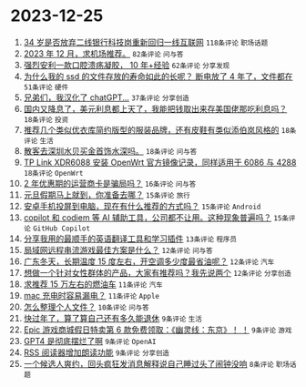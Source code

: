 # 2023-12-25

1. [34 岁是否放弃二线银行科技岗重新回归一线互联网](https://www.v2ex.com/t/1003097) `118条评论` `职场话题`
1. [2023 年 12 月，求机场推荐。](https://www.v2ex.com/t/1003117) `82条评论` `问与答`
1. [强烈安利一款口腔溃疡凝胶， 10 年+经验](https://www.v2ex.com/t/1003115) `62条评论` `分享发现`
1. [为什么我的 ssd 的文件存放的寿命如此的长呢？ 断电放了 4 年了，文件都在](https://www.v2ex.com/t/1003087) `51条评论` `硬件`
1. [兄弟们，我汉化了 chatGPT...](https://www.v2ex.com/t/1003096) `37条评论` `分享创造`
1. [国内又降息了，美元利息都上天了，我能把钱取出来存美国佬那吃利息吗？](https://www.v2ex.com/t/1003156) `18条评论` `投资`
1. [推荐几个类似优衣库简约版型的服装品牌，还有皮鞋有类似添伯岚风格的](https://www.v2ex.com/t/1003106) `18条评论` `生活`
1. [散客去深圳水贝买金首饰水深吗。](https://www.v2ex.com/t/1003095) `18条评论` `问与答`
1. [TP Link XDR6088 安装 OpenWrt 官方镜像记录，同样适用于 6086 与 4288](https://www.v2ex.com/t/1003091) `18条评论` `OpenWrt`
1. [2 年优惠期的运营商卡是骗局吗？](https://www.v2ex.com/t/1003129) `16条评论` `问与答`
1. [元旦假期马上就到，你准备去哪？](https://www.v2ex.com/t/1003143) `15条评论` `旅行`
1. [安卓手机投屏到电脑，现在有什么推荐的方式吗？](https://www.v2ex.com/t/1003093) `15条评论` `Android`
1. [copilot 和 codiem 等 AI 辅助工具，公司都不让用。这种现象普遍吗？](https://www.v2ex.com/t/1003088) `15条评论` `GitHub Copilot`
1. [分享我用的最顺手的英语翻译工具和学习插件](https://www.v2ex.com/t/1003094) `13条评论` `程序员`
1. [局域网远程串流游戏最佳方案是什么？](https://www.v2ex.com/t/1003159) `12条评论` `问与答`
1. [广东冬天，长期温度 15 度左右，开空调多少度最省油呢？](https://www.v2ex.com/t/1003147) `12条评论` `汽车`
1. [想做一个针对女性群体的产品，大家有推荐吗？我先说两个](https://www.v2ex.com/t/1003098) `12条评论` `分享创造`
1. [求推荐 15 万左右的燃油车](https://www.v2ex.com/t/1003162) `11条评论` `汽车`
1. [mac 充电时容易漏电？](https://www.v2ex.com/t/1003133) `11条评论` `Apple`
1. [怎么整理个人文件？](https://www.v2ex.com/t/1003161) `10条评论` `问与答`
1. [快过年了，算了算自己还有多久能退休](https://www.v2ex.com/t/1003172) `9条评论` `生活`
1. [Epic 游戏商城假日特卖第 6 款免费领取：《幽灵线：东京》！ ！](https://www.v2ex.com/t/1003124) `9条评论` `游戏`
1. [GPT4 是彻底摆烂了啊](https://www.v2ex.com/t/1003116) `9条评论` `OpenAI`
1. [RSS 阅读器增加朗读功能](https://www.v2ex.com/t/1003103) `9条评论` `分享创造`
1. [一个候选人爽约，回头疯狂发消息解释说自己睡过头了闹钟没响](https://www.v2ex.com/t/1003196) `8条评论` `职场话题`
